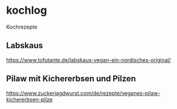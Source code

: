 # kochlog
Kochrezepte

## Labskaus

https://www.tofutante.de/labskaus-vegan-ein-nordisches-original/

## Pilaw mit Kichererbsen und Pilzen

https://www.zuckerjagdwurst.com/de/rezepte/veganes-pilaw-kichererbsen-pilze
